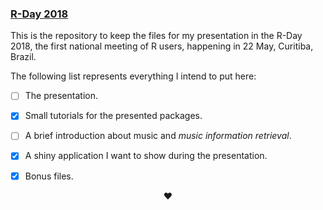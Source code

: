 ### [R-Day 2018](http://rday.leg.ufpr.br/)

This is the repository to keep the files for my
presentation in the R-Day 2018, the first national meeting of R users,
happening in 22 May, Curitiba, Brazil. 

The following list represents everything I intend to put here:

- [ ] The presentation. 
- [X] Small tutorials for the presented packages. 
- [ ] A brief introduction about music and *music information
retrieval*. 
- [X] A shiny application I want to show during the presentation. 
- [X] Bonus files.


<center> <p> &hearts; <p> </center> 